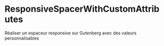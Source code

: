 # ResponsiveSpacerWithCustomAttributes
Réaliser un espaceur responsive sur Gutenberg avec des valeurs personnalisables
